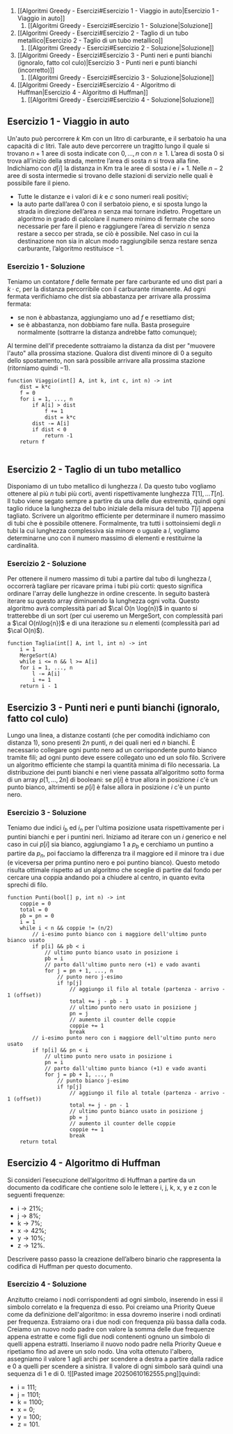 1. [[Algoritmi Greedy - Esercizi#Esercizio 1 - Viaggio in auto|Esercizio 1 - Viaggio in auto]]
	1. [[Algoritmi Greedy - Esercizi#Esercizio 1 - Soluzione|Soluzione]]
2. [[Algoritmi Greedy - Esercizi#Esercizio 2 - Taglio di un tubo metallico|Esercizio 2 - Taglio di un tubo metallico]]
	1. [[Algoritmi Greedy - Esercizi#Esercizio 2 - Soluzione|Soluzione]]
3. [[Algoritmi Greedy - Esercizi#Esercizio 3 - Punti neri e punti bianchi (ignoralo, fatto col culo)|Esercizio 3 - Punti neri e punti bianchi (incorretto)]]
	1. [[Algoritmi Greedy - Esercizi#Esercizio 3 - Soluzione|Soluzione]]
4. [[Algoritmi Greedy - Esercizi#Esercizio 4 - Algoritmo di Huffman|Esercizio 4 - Algoritmo di Huffman]]
	1. [[Algoritmi Greedy - Esercizi#Esercizio 4 - Soluzione|Soluzione]]
## Esercizio 1 - Viaggio in auto
Un'auto può percorrere $k$ Km con un litro di carburante, e il serbatoio ha una capacità di $c$ litri. Tale auto deve percorrere un tragitto lungo il quale si trovano $n + 1$ aree di sosta indicate con $0, \dots, n$ con $n \geq 1$. L’area di sosta $0$ si trova all’inizio della strada, mentre l’area di sosta $n$ si trova alla fine.
Indichiamo con $d[i]$ la distanza in Km tra le aree di sosta $i$ e $i + 1$. Nelle $n − 2$ aree di sosta intermedie si trovano delle stazioni di servizio nelle quali è possibile fare il pieno.
- Tutte le distanze e i valori di $k$ e $c$ sono numeri reali positivi; 
- la auto parte dall’area $0$ con il serbatoio pieno, e si sposta lungo la strada in direzione dell’area $n$ senza mai tornare indietro. 
Progettare un algoritmo in grado di calcolare il numero minimo di fermate che sono necessarie per fare il pieno e raggiungere l’area di servizio $n$ senza restare a secco per strada, se ciò è possibile. Nel caso in cui la destinazione non sia in alcun modo raggiungibile senza restare senza carburante, l’algoritmo restituisce $−1$.
### Esercizio 1 - Soluzione
Teniamo un contatore $f$ delle fermate per fare carburante ed uno $\text{dist}$ pari a $k \cdot c$, per la distanza percorribile con il carburante rimanente. Ad ogni fermata verifichiamo che $\text{dist}$ sia abbastanza per arrivare alla prossima fermata:
- se non è abbastanza, aggiungiamo uno ad $f$ e resettiamo $\text{dist}$;
- se è abbastanza, non dobbiamo fare nulla. Basta proseguire normalmente (sottrarre la distanza andrebbe fatto comunque);

Al termine dell'$\text{if}$ precedente sottraiamo la distanza da $\text{dist}$ per "muovere l'auto" alla prossima stazione. Qualora $\text{dist}$ diventi minore di $0$ a seguito dello spostamento, non sarà possibile arrivare alla prossima stazione (ritorniamo quindi $-1$).
```pseudocodice
function Viaggio(int[] A, int k, int c, int n) -> int
	dist = k*c
	f = 0
	for i = 1, ..., n
		if A[i] > dist
			f += 1
			dist = k*c
		dist -= A[i]
		if dist < 0
			return -1
	return f
	
```
## Esercizio 2 - Taglio di un tubo metallico
Disponiamo di un tubo metallico di lunghezza $l$. Da questo tubo vogliamo ottenere al più $n$ tubi più corti, aventi rispettivamente lunghezza $T[1], \dots T[n]$. Il tubo viene segato sempre a partire da una delle due estremità, quindi ogni taglio riduce la lunghezza del tubo iniziale della misura del tubo $T[i]$ appena tagliato.
Scrivere un algoritmo efficiente per determinare il numero massimo di tubi che è possibile ottenere. Formalmente, tra tutti i sottoinsiemi degli $n$ tubi la cui lunghezza complessiva sia minore o uguale a $l$, vogliamo determinarne uno con il numero massimo di elementi e restituirne la cardinalità.
### Esercizio 2 - Soluzione
Per ottenere il numero massimo di tubi a partire dal tubo di lunghezza $l$, occorrerà tagliare per ricavare prima i tubi più corti: questo significa ordinare l'array delle lunghezze in ordine crescente.
In seguito basterà iterare su questo array diminuendo la lunghezza ogni volta. Questo algoritmo avrà complessità pari ad $\cal O(n \log{n})$ in quanto si tratterebbe di un sort (per cui useremo un $\text{MergeSort}$, con complessità pari a $\cal O(n\log{n})$ e di una iterazione su $n$ elementi (complessità pari ad $\cal O(n)$).
```pseudocodice
function Taglia(int[] A, int l, int n) -> int
	i = 1
	MergeSort(A)
	while i <= n && l >= A[i]
	for i = 1, ..., n
		l -= A[i]
		i += 1
	return i - 1
```
## Esercizio 3 - Punti neri e punti bianchi (ignoralo, fatto col culo)
Lungo una linea, a distanze costanti (che per comodità indichiamo con distanza $1$), sono presenti $2n$ punti, $n$ dei quali neri ed $n$ bianchi. È necessario collegare ogni punto nero ad un corrispondente punto bianco tramite fili; ad ogni punto deve essere collegato uno ed un solo filo.
Scrivere un algoritmo efficiente che stampi la quantità minima di filo necessaria. La distribuzione dei punti bianchi e neri viene passata all’algoritmo sotto forma di un array $p[1, \dots, 2n]$ di booleani: se $p[i]$ è $\text{true}$ allora in posizione $i$ c'è un punto bianco, altrimenti se $p[i]$ è $\text{false}$ allora in posizione $i$ c'è un punto nero.
### Esercizio 3 - Soluzione
Teniamo due indici $i_b$ ed $i_n$ per l'ultima posizione usata rispettivamente per i puntini bianchi e per i puntini neri.
Iniziamo ad iterare con un $i$ generico e nel caso in cui $p[i]$ sia bianco, aggiungiamo $1$ a $p_b$ e cerchiamo un puntino a partire da $p_n$, poi facciamo la differenza tra il maggiore ed il minore tra i due (e viceversa per prima puntino nero e poi puntino bianco).
Questo metodo risulta ottimale rispetto ad un algoritmo che sceglie di partire dal fondo per cercare una coppia andando poi a chiudere al centro, in quanto evita sprechi di filo.
```pseudocodice
function Punti(bool[] p, int n) -> int
	coppie = 0
	total = 0
	pb = pn = 0
	i = 1
	while i < n && coppie != (n/2)
		// i-esimo punto bianco con i maggiore dell'ultimo punto bianco usato
		if p[i] && pb < i
			// ultimo punto bianco usato in posizione i
			pb = i
			// parto dall'ultimo punto nero (+1) e vado avanti
			for j = pn + 1, ..., n
				// punto nero j-esimo
				if !p[j]
					// aggiungo il filo al totale (partenza - arrivo - 1 (offset))
					total += j - pb - 1
					// ultimo punto nero usato in posizione j
					pn = j
					// aumento il counter delle coppie
					coppie += 1
					break
		// i-esimo punto nero con i maggiore dell'ultimo punto nero usato  
		if !p[i] && pn < i
			// ultimo punto nero usato in posizione i
			pn = i
			// parto dall'ultimo punto bianco (+1) e vado avanti
			for j = pb + 1, ..., n
				// punto bianco j-esimo
				if !p[j]
					// aggiungo il filo al totale (partenza - arrivo - 1 (offset))
					total += j - pn - 1
					// ultimo punto bianco usato in posizione j
					pb = j
					// aumento il counter delle coppie
					coppie += 1
					break
	return total
```
## Esercizio 4 - Algoritmo di Huffman
Si consideri l’esecuzione dell’$\text{algoritmo di Huffman}$ a partire da un documento da codificare che contiene solo le lettere $\text{i, j, k, x, y}$ e $\text{z}$ con le seguenti frequenze:
- $\text{i} \rightarrow 21 \%$;
- $\text{j} \rightarrow 8\%$;
- $\text{k} \rightarrow 7 \%$;
- $\text{x} \rightarrow 42\%$;
- $\text{y} \rightarrow 10\%$;
- $\text{z} \rightarrow 12\%$.

Descrivere passo passo la creazione dell’albero binario che rappresenta la codifica di Huffman per questo documento.
### Esercizio 4 - Soluzione
Anzitutto creiamo i nodi corrispondenti ad ogni simbolo, inserendo in essi il simbolo correlato e la frequenza di esso.
Poi creiamo una Priority Queue come da definizione dell'algoritmo: in essa dovremo inserire i nodi ordinati per frequenza.
Estraiamo ora i due nodi con frequenza più bassa dalla coda. Creiamo un nuovo nodo padre con valore la somma delle due frequenze appena estratte e come figli due nodi contenenti ognuno un simbolo di quelli appena estratti.
Inseriamo il nuovo nodo padre nella Priority Queue e ripetiamo fino ad avere un solo nodo.
Una volta ottenuto l'albero, assegniamo il valore $1$ agli archi per scendere a destra a partire dalla radice e $0$ a quelli per scendere a sinistra. Il valore di ogni simbolo sarà quindi una sequenza di $1$ e di $0$.
![[Pasted image 20250610162555.png]]quindi:
- $\text{i} = 111$;
- $\text{j} = 1101$;
- $\text{k} = 1100$;
- $\text{x} = 0$;
- $\text{y} = 100$;
- $\text{z} = 101$.